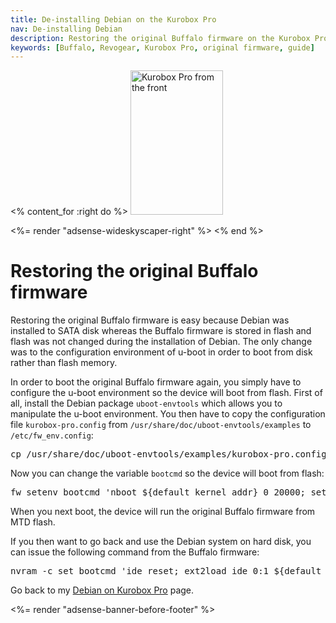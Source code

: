 ```yaml
---
title: De-installing Debian on the Kurobox Pro
nav: De-installing Debian
description: Restoring the original Buffalo firmware on the Kurobox Pro
keywords: [Buffalo, Revogear, Kurobox Pro, original firmware, guide]
---
```


<% content_for :right do %>
<img src = "../images/r_kuroboxpro_front.jpg" class="border" alt="Kurobox Pro from the front" width="148" height="231" />

<%= render "adsense-wideskyscaper-right" %>
<% end %>

<h1>Restoring the original Buffalo firmware</h1>

Restoring the original Buffalo firmware is easy because Debian was
installed to SATA disk whereas the Buffalo firmware is stored in flash and
flash was not changed during the installation of Debian.  The only change
was to the configuration environment of u-boot in order to boot from disk
rather than flash memory.

In order to boot the original Buffalo firmware again, you simply have to
configure the u-boot environment so the device will boot from flash.  First
of all, install the Debian package `uboot-envtools` which allows you to
manipulate the u-boot environment.  You then have to copy the configuration
file `kurobox-pro.config` from `/usr/share/doc/uboot-envtools/examples` to
`/etc/fw_env.config`:

<div class="code">
<pre>
cp /usr/share/doc/uboot-envtools/examples/kurobox-pro.config /etc/fw_env.config
</pre>
</div>

Now you can change the variable `bootcmd` so the device will boot from
flash:

<div class="code">
<pre>
fw_setenv bootcmd 'nboot ${default_kernel_addr} 0 20000; setenv bootargs ${bootargs_base} ${bootargs_root} ${buffalo_ver}; bootm ${default_kernel_addr}'
</pre>
</div>

When you next boot, the device will run the original Buffalo firmware from
MTD flash.

If you then want to go back and use the Debian system on hard disk, you can
issue the following command from the Buffalo firmware:

<div class="code">
<pre>
nvram -c set bootcmd 'ide reset; ext2load ide 0:1 ${default_kernel_addr} /${kernel}; ext2load ide 0:1 ${default_initrd_addr} /${initrd}; setenv bootargs ${bootargs_base}; bootm ${default_kernel_addr} ${default_initrd_addr}'
</pre>
</div>

Go back to my <a href = "..">Debian on Kurobox Pro</a> page.

<div class="bbf">
<%= render "adsense-banner-before-footer" %>
</div>

